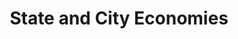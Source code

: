 ---
layout: bos_content
permalink: /featured-analysis/state-and-city-economies/
title: State and City Economies
card:
  - title: State and City economies
    body: >
      Learn about the state and local economic recovery since the recent recession.
    img: /img/featured_analysis/cards/fa-state-and-city-economies.jpg
    link: /featured-analysis/state-and-city-economies
components:
- breadcrumbs:
  - title: Home
    url: "/"
    local: true
  - title: Featured Analysis
    url: "/featured-analysis/"
    local: true
  - current: State and City economies
  - published: 4/13/17
- intro:
  - title: State and City economies
    short_desc: >
      During the period of 2006 to 2015, Massachusetts’ annualized growth rate of 
      1.3%  in real Gross Domestic Product (GDP) by state ranked 13th out of all 
      50 states and DC, according to the Bureau of Economic Analysis (BEA).
    description: >
      The state remains one of the richest in terms of its GDP per capita – $64,017 
      in 2015 – 4th in the nation and 128% of the national average.
    right_image: /img/featured_analysis/pages/real-gross-product-growth.png
    sidebar_menu: true
- text_block:
  - title: Unemployment and wages
- text_col_2:
  - col: >
      <h5>Boston unemployment rate</h5>
      <p>The unemployment rate had been decreasing for both the State and City. The 
      rate in Massachusetts has since fallen to 3.1% as of December 2016, which is still 
      slightly higher than the 2.6% seen in the year 2000; however, this is due to 
      growth in the labor force.</p>
      <p>The state and local economies have regained all jobs lost during the recent 
      recessions and have reached peaks. The City of Boston’s unemployment rate has 
      steadily fallen to 2.7% as of December 2016.</p>
  - col: >
      <h5>Wage growth</h5>
      <p>Massachusetts wage and salary income in the fourth quarter of 2016 rose 4.3% 
      over the same quarter 2016, continuing a trend of positive year-over-year quarterly 
      growth rates since first quarter 2010. Earnings growth by industry grouping over the 
      period of the last quarter in 2015 to 2016 was strongest in “Utilities” and “Durable 
      Good and Manufacturing”, while “Forestry, fishing, and related activities” and “State 
      and Local” showed the weakest growth during the same period. 
      <blockquote>Massachusetts’ seasonally adjusted total personal income rose 4.1% from 
      2015 to 2016, 12th out of the 50 states and DC in terms of growth and just above 
      the national average of 3.5%.</blockquote></p>
- grid:
  - grid_title: More budget analysis
  - card: /featured-analysis/national-economy/
  - card: /featured-analysis/commonwealth-budget/
  - card: /featured-analysis/revenue-estimates/
---